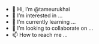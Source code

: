 - 👋 Hi, I’m @tameurukhai
- 👀 I’m interested in ...
- 🌱 I’m currently learning ...
- 💞️ I’m looking to collaborate on ...
- 📫 How to reach me ...

<!---
tameurukhai/tameurukhai is a ✨ special ✨ repository because its `README.md` (this file) appears on your GitHub profile.
You can click the Preview link to take a look at your changes.
--->
